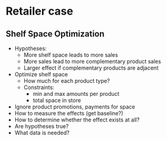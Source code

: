 # Retailer case
## Shelf Space Optimization
- Hypotheses:
  - More shelf space leads to more sales
  - More sales lead to more complementary product sales
  - Larger effect if complementary products are adjacent
- Optimize shelf space
  - How much for each product type?
  - Constraints:
    - min and max amounts per product
    - total space in store
- Ignore product promotions, payments for space
- How to measure the effects (get baseline?)
- How to determine whether the effect exists at all?
- Are hypotheses true?
- What data is needed?
